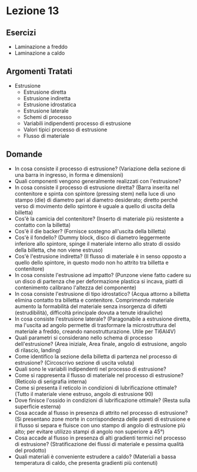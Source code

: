 # Lezione 13
## Esercizi
- Laminazione a freddo
- Laminazione a caldo

## Argomenti Tratati
- Estrusione
	- Estrusione diretta
	- Estrusione indiretta
	- Estrusione idrostatica
	- Estrusione laterale
	- Schemi di processo
	- Variabili indipendenti processo di estrusione
	- Valori tipici processo di estrusione
	- Flusso di materiale

## Domande
- In cosa consiste il processo di estrusione? (Variazione della sezione di una barra in ingresso, in forma e dimensioni)
- Quali componenti vengono generalmente realizzati con l'estrusione?
- In cosa consiste il processo di estrusione diretta? (Barra inserita nel contenitore e spinta con spintore (pressing stem) nella luce di uno stampo (die) di diametro pari al diametro desiderato; diretto perché verso di movimento dello spintore è uguale a quello di uscita della billetta)
- Cos'è la camicia del contenitore? (Inserto di materiale più resistente a contatto con la billetta)
- Cos'è il die backer? (Fornisce sostegno all'uscita della billetta)
- Cos'è il fondello? (Dummy block, disco di diametro leggermente inferiore allo spintore, spinge il materiale interno allo strato di ossido della billetta, che non viene estruso)
- Cos'è l'estrusione indiretta? (Il flusso di materiale è in senso opposto a quello dello spintore, in questo modo non ho attrito tra billetta e contenitore)
- In cosa consiste l'estrusione ad impatto? (Punzone viene fatto cadere su un disco di partenza che per deformazione plastica si incava, piatti di contenimento calibrano l'altezza del componente)
- In cosa consiste l'estrusione di tipo idrostatico? (Acqua attorno a billetta elimina contatto tra billetta e contenitore. Comprimendo materiale aumento la formabilità del materiale senza insorgenza di difetti (estrudibilità), difficoltà principale dovuta a tenute idrauliche)
- In cosa consiste l'estrusione laterale? (Paragonabile a estrusione diretta, ma l'uscita ad angolo permette di trasformare la microstruttura del materiale a freddo, creando nanostrutturazione. Utile per Ti6Al4V)
- Quali parametri si considerano nello schema di processo dell'estrusione? (Area iniziale, Area finale, angolo di estrusione, angolo di rilascio, landing)
- Come identifico la sezione della billetta di partenza nel processo di estrusione? (Circoscrivo sezione di uscita voluta)
- Quali sono le variabili indipendenti nel processo di estrusione?
- Come si rappresenta il flusso di materiale nel processo di estrusione? (Reticolo di serigrafia interna)
- Come si presenta il reticolo in condizioni di lubrificazione ottimale? (Tutto il materiale viene estruso, angolo di estrusione 90)
- Dove finisce l'ossido in condizioni di lubrificazione ottimale? (Resta sulla superficie esterna)
- Cosa accade al flusso in presenza di attrito nel processo di estrusione? (Si presentano zone morte in corrispondenza delle pareti di estrusione e il flusso si separa e fluisce con uno stampo di angolo di estrusione più alto; per evitare utilizzo stampi di angolo non superiore a 45°)
- Cosa accade al flusso in presenza di alti gradienti termici nel processo di estrusione? (Stratificazione dei flussi di materiale e pessima qualità del prodotto)
- Quali materiali è conveniente estrudere a caldo? (Materiali a bassa temperatura di caldo, che presenta gradienti più contenuti)
